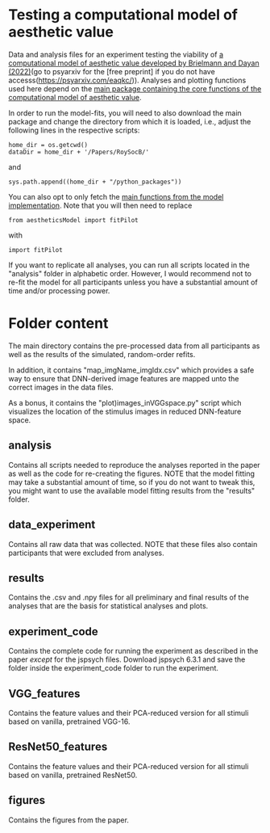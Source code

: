 # Testing a computational model of aesthetic value
Data and analysis files for an experiment testing the viability of [a computational model of aesthetic value developed by Brielmann and Dayan (2022)](https://psycnet.apa.org/fulltext/2022-78031-001.html)(go to psyarxiv for the [free preprint] if you do not have accesss(https://psyarxiv.com/eaqkc/)).
Analyses and plotting functions used here depend on the [main package containing the core functions of the computational model of aesthetic value](https://github.com/aenneb/intro-aesthetic-value-model).

In order to run the model-fits, you will need to also download the main package and change the directory from which it is loaded, i.e., adjust the following lines in the respective scripts:
```
home_dir = os.getcwd()
dataDir = home_dir + '/Papers/RoySocB/'
```
and
```
sys.path.append((home_dir + "/python_packages"))
```

You can also opt to only fetch the [main functions from the model implementation](https://github.com/aenneb/intro-aesthetic-value-model/blob/main/python_packages/aestheticsModel/fitPilot.py). Note that you will then need to replace
```
from aestheticsModel import fitPilot
```
with
```
import fitPilot
```

If you want to replicate all analyses, you can run all scripts located in the "analysis" folder in alphabetic order. However, I would recommend not to re-fit the model for all participants unless you have a substantial amount of time and/or processing power.

# Folder content

The main directory contains the pre-processed data from all participants as well as the results of the simulated, random-order refits.

In addition, it contains "map_imgName_imgIdx.csv" which provides a safe way to ensure that DNN-derived image features are mapped unto the correct images in the data files. 

As a bonus, it contains the "plot)images_inVGGspace.py" script which visualizes the location of the stimulus images in reduced DNN-feature space.

## analysis

Contains all scripts needed to reproduce the analyses reported in the paper as well as the code for re-creating the figures. NOTE that the model fitting may take a substantial amount of time, so if you do not want to tweak this, you might want to use the available model fitting results from the "results" folder.

## data_experiment

Contains all raw data that was collected. NOTE that these files also contain participants that were excluded from analyses.

## results

Contains the .csv and .npy files for all preliminary and final results of the analyses that are the basis for statistical analyses and plots.

## experiment_code

Contains the complete code for running the experiment as described in the paper *except* for the jspsych files. Download jspsych 6.3.1 and save the folder inside the experiment_code folder to run the experiment.

## VGG_features

Contains the feature values and their PCA-reduced version for all stimuli based on vanilla, pretrained VGG-16.

## ResNet50_features

Contains the feature values and their PCA-reduced version for all stimuli based on vanilla, pretrained ResNet50.

## figures

Contains the figures from the paper.


